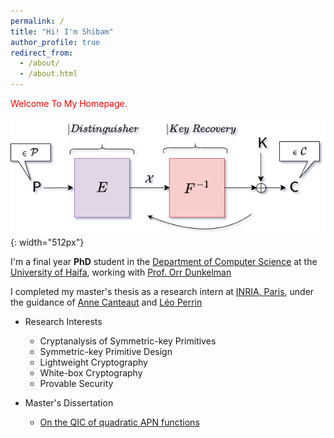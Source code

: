 ```yaml
---
permalink: /
title: "Hi! I'm Shibam"
author_profile: true
redirect_from: 
  - /about/
  - /about.html
---
```


<span style="color:red">Welcome To My Homepage.</span>

![Overview Of Cryptanalysis](/images/cryptanalysis.png){: width="512px"}

I'm a final year **PhD** student in the [Department of Computer Science](https://cs.hevra.haifa.ac.il/index.php/en/) at the [University of Haifa](https://www.haifa.ac.il/?lang=en), working with [Prof. Orr Dunkelman](https://www.cs.haifa.ac.il/~orrd/)

I completed my master's thesis as a research intern at [INRIA, Paris](https://www.rocq.inria.fr/secret/index-en.html), under the guidance of [Anne Canteaut](https://www.rocq.inria.fr/secret/Anne.Canteaut/English/) and [Léo Perrin](https://who.paris.inria.fr/Leo.Perrin/)

- Research Interests
  - Cryptanalysis of Symmetric-key Primitives
  - Symmetric-key Primitive Design
  - Lightweight Cryptography
  - White-box Cryptography
  - Provable Security

- Master's Dissertation
  - [On the QIC of quadratic APN functions](https://inria.hal.science/hal-03135737/)


